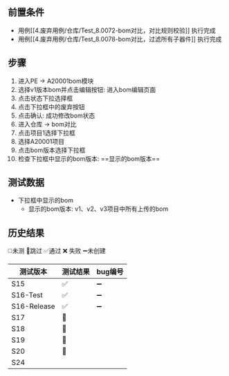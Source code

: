 
## 前置条件

- 用例[[4.废弃用例/仓库/Test_8.0072-bom对比，对比规则校验]] 执行完成
- 用例[[4.废弃用例/仓库/Test_8.0078-bom对比，过滤所有子器件]] 执行完成

## 步骤

1. 进入PE -> A20001bom模块
2. 选择v1版本bom并点击编辑按钮: 进入bom编辑页面
3. 点击状态下拉选择框
4. 点击下拉框中的废弃按钮
5. 点击确认: 成功修改bom状态
6. 进入仓库 -> bom对比
7. 点击项目1选择下拉框
8. 选择A20001项目
9. 点击bom版本选择下拉框
10. 检查下拉框中显示的bom版本: ==显示的bom版本== 

## 测试数据

- 下拉框中显示的bom
	- 显示的bom版本: v1、v2、v3项目中所有上传的bom

## 历史结果
 ◻️未测    🚫跳过     ✅通过    ❌ 失败     ➖未创建
 
| 测试版本        | 测试结果 | bug编号 |
| ----------- | ---- | ----- |
| S15         | ✅    | ➖     |
| S16-Test    | ✅    | ➖     |
| S16-Release | ✅    | ➖     |
| S17         | 🚫   |       |
| S18         | 🚫   |       |
| S19         | 🚫   |       |
| S20         | 🚫   |       |
| S24         |      |       |

